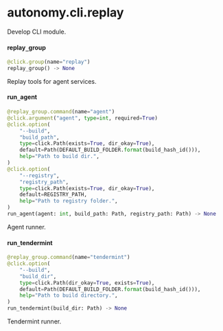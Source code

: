 <a name="autonomy.cli.replay"></a>
# autonomy.cli.replay

Develop CLI module.

<a name="autonomy.cli.replay.replay_group"></a>
#### replay`_`group

```python
@click.group(name="replay")
replay_group() -> None
```

Replay tools for agent services.

<a name="autonomy.cli.replay.run_agent"></a>
#### run`_`agent

```python
@replay_group.command(name="agent")
@click.argument("agent", type=int, required=True)
@click.option(
    "--build",
    "build_path",
    type=click.Path(exists=True, dir_okay=True),
    default=Path(DEFAULT_BUILD_FOLDER.format(build_hash_id())),
    help="Path to build dir.",
)
@click.option(
    "--registry",
    "registry_path",
    type=click.Path(exists=True, dir_okay=True),
    default=REGISTRY_PATH,
    help="Path to registry folder.",
)
run_agent(agent: int, build_path: Path, registry_path: Path) -> None
```

Agent runner.

<a name="autonomy.cli.replay.run_tendermint"></a>
#### run`_`tendermint

```python
@replay_group.command(name="tendermint")
@click.option(
    "--build",
    "build_dir",
    type=click.Path(dir_okay=True, exists=True),
    default=Path(DEFAULT_BUILD_FOLDER.format(build_hash_id())),
    help="Path to build directory.",
)
run_tendermint(build_dir: Path) -> None
```

Tendermint runner.

